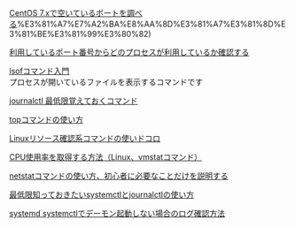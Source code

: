 [CentOS 7.xで空いているポートを調べる](https://akamist.com/blog/archives/3569#:~:text=CentOS7%E3%81%A7%E7%A9%BA%E3%81%84%E3%81%A6%E3%81%84%E3%82%8B,statistics)%E3%81%A7%E7%A2%BA%E8%AA%8D%E3%81%A7%E3%81%8D%E3%81%BE%E3%81%99%E3%80%82)

[利用しているポート番号からどのプロセスが利用しているか確認する](https://qiita.com/toshihirock/items/c6a09575c2d88c210483)

[lsofコマンド入門](https://qiita.com/hypermkt/items/905139168b0bc5c28ef2)  
プロセスが開いているファイルを表示するコマンドです

[journalctl 最低限覚えておくコマンド](https://qiita.com/aosho235/items/9fbff75e9cccf351345c)

[topコマンドの使い方](https://qiita.com/k0kubun/items/7368c323d90f24a00c2f)

[Linuxリソース確認系コマンドの使いドコロ](https://qiita.com/Tocyuki/items/2e811cedd53b58b10270)

[CPU使用率を取得する方法（Linux、vmstatコマンド）](https://qiita.com/yasushi-jp/items/d821c7d90006671d5d66)

[netstatコマンドの使い方、初心者に必要なことだけを説明する](https://network-beginners-handbook.com/netstat/)

[最低限知っておきたいsystemctlとjournalctlの使い方](https://www.karakaram.com/how-to-use-systemctl-journalctl/)

[systemd systemctlでデーモン起動しない場合のログ確認方法](https://kakts-tec.hatenablog.com/entry/2022/03/10/010620)


